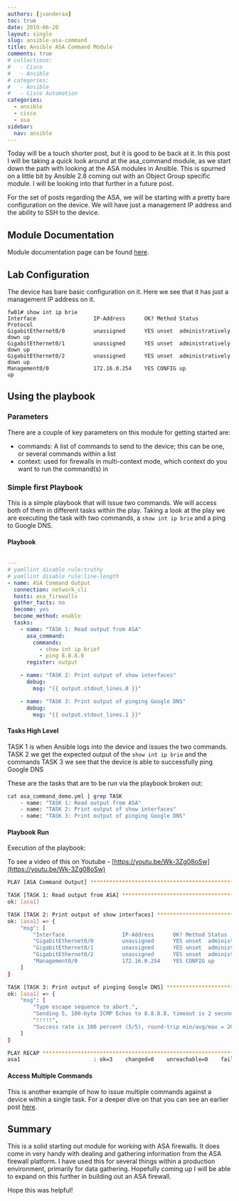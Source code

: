 ```yaml
---
authors: [jvanderaa]
toc: true
date: 2019-06-20
layout: single
slug: ansible-asa-command
title: Ansible ASA Command Module
comments: true
# collections:
#   - Cisco
#   - Ansible
# categories:
#   - Ansible
#   - Cisco Automation
categories:
  - ansible
  - cisco
  - asa
sidebar:
  nav: ansible
---
```


Today will be a touch shorter post, but it is good to be back at it. In this
post I will be taking a quick look around at the asa_command module, as we start
down the path with looking at the ASA modules in Ansible. This is spurned on a
little bit by Ansible 2.8 coming out with an Object Group specific module. I
will be looking into that further in a future post.

<!-- more -->

For the set of posts regarding the ASA, we will be starting with a pretty bare
configuration on the device. We will have just a management IP address and the
ability to SSH to the device.

## Module Documentation

Module documentation page can be found
[here](https://docs.ansible.com/ansible/latest/modules/asa_command_module.html).

## Lab Configuration

The device has bare basic configuration on it. Here we see that it has just a
management IP address on it.

``` cisco
fw01# show int ip brie
Interface                  IP-Address      OK? Method Status                Protocol
GigabitEthernet0/0         unassigned      YES unset  administratively down up  
GigabitEthernet0/1         unassigned      YES unset  administratively down up  
GigabitEthernet0/2         unassigned      YES unset  administratively down up  
Management0/0              172.16.0.254    YES CONFIG up                    up 
```

## Using the playbook

### Parameters

There are a couple of key parameters on this module for getting started are:

* commands: A list of commands to send to the device; this can be one, or 
several commands within a list
* context: used for firewalls in multi-context mode, which context do you want
to run the command(s) in

### Simple first Playbook

This is a simple playbook that will issue two commands. We will access both of
them in different tasks within the play. Taking a look at the play we are
executing the task with two commands, a `show int ip brie` and a ping to Google
DNS. 

#### Playbook

```yaml

---
# yamllint disable rule:truthy
# yamllint disable rule:line-length
- name: ASA Command Output
  connection: network_cli
  hosts: asa_firewalls
  gather_facts: no
  become: yes
  become_method: enable
  tasks:
    - name: "TASK 1: Read output from ASA"
      asa_command:
        commands:
          - show int ip brief
          - ping 8.8.8.8
      register: output

    - name: "TASK 2: Print output of show interfaces"
      debug:
        msg: "{{ output.stdout_lines.0 }}"

    - name: "TASK 3: Print output of pinging Google DNS"
      debug:
        msg: "{{ output.stdout_lines.1 }}"


```

#### Tasks High Level

TASK 1 is when Ansible logs into the device and issues the two commands.  
TASK 2 we get the expected output of the `show int ip brie` and the commands
TASK 3 we see that the device is able to successfully ping Google DNS

These are the tasks that are to be run via the playbook broken out:

```bash
cat asa_command_demo.yml | grep TASK
    - name: "TASK 1: Read output from ASA"
    - name: "TASK 2: Print output of show interfaces"
    - name: "TASK 3: Print output of pinging Google DNS"
```

#### Playbook Run

Execution of the playbook:

To see a video of this on Youtube - [https://youtu.be/Wk-3Zg08oSw](https://youtu.be/Wk-3Zg08oSw)

```bash
PLAY [ASA Command Output] *********************************************************************

TASK [TASK 1: Read output from ASA] ***********************************************************
ok: [asa1]

TASK [TASK 2: Print output of show interfaces] ************************************************
ok: [asa1] => {
    "msg": [
        "Interface                  IP-Address      OK? Method Status                Protocol",
        "GigabitEthernet0/0         unassigned      YES unset  administratively down up  ",
        "GigabitEthernet0/1         unassigned      YES unset  administratively down up  ",
        "GigabitEthernet0/2         unassigned      YES unset  administratively down up  ",
        "Management0/0              172.16.0.254    YES CONFIG up                    up"
    ]
}

TASK [TASK 3: Print output of pinging Google DNS] *********************************************
ok: [asa1] => {
    "msg": [
        "Type escape sequence to abort.",
        "Sending 5, 100-byte ICMP Echos to 8.8.8.8, timeout is 2 seconds:",
        "!!!!!",
        "Success rate is 100 percent (5/5), round-trip min/avg/max = 20/104/190 ms"
    ]
}

PLAY RECAP ************************************************************************************
asa1                       : ok=3    changed=0    unreachable=0    failed=0    skipped=0    rescued=0    ignored=0
```

#### Access Multiple Commands

This is another example of how to issue multiple commands against a device
within a single task. For a deeper dive on that you can see an earlier post
[here](https://josh-v.com/blog/2019/01/05/ansible-output-work.html).

## Summary

This is a solid starting out module for working with ASA firewalls. It does
come in very handy with dealing and gathering information from the ASA
firewall platform. I have used this for several things within a production
environment, primarily for data gathering. Hopefully coming up I will be able
to expand on this further in building out an ASA firewall.

Hope this was helpful! 

